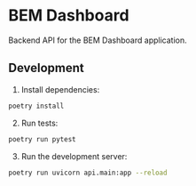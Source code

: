 # BEM Dashboard

Backend API for the BEM Dashboard application.

## Development

1. Install dependencies:
```bash
poetry install
```

2. Run tests:
```bash
poetry run pytest
```

3. Run the development server:
```bash
poetry run uvicorn api.main:app --reload
``` 